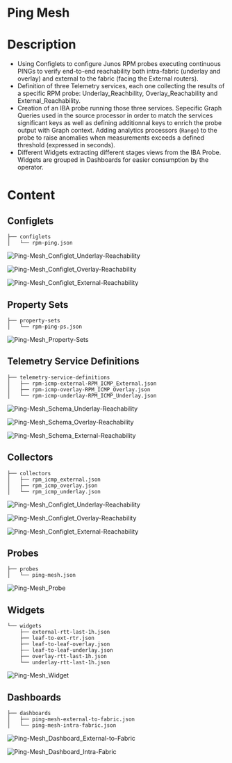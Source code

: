 # Ping Mesh

# Description
- Using Configlets to configure Junos RPM probes executing continuous PINGs to verify end-to-end reachability both intra-fabric (underlay and overlay) and external to the fabric (facing the External routers).
- Definition of three Telemetry services, each one collecting the results of a specific RPM probe: Underlay_Reachbility, Overlay_Reachability and External_Reachability.
- Creation of an IBA probe running those three services. Sepecific Graph Queries used in the source processor in order to match the services significant keys as well as defining additionnal keys to enrich the probe output with Graph context. Adding analytics processors (`Range`) to the probe to raise anomalies when measurements exceeds a defined threshold (expressed in seconds).
-  Different Widgets extracting different stages views from the IBA Probe. Widgets are grouped in Dashboards for easier consumption by the operator. 

# Content

## Configlets

```
├── configlets
│   └── rpm-ping.json
```
![Ping-Mesh_Configlet_Underlay-Reachability](images/Ping-Mesh_Configlet_Underlay-Reachability.png)

![Ping-Mesh_Configlet_Overlay-Reachability](images/Ping-Mesh_Configlet_Overlay-Reachability.png)

![Ping-Mesh_Configlet_External-Reachability](images/Ping-Mesh_Configlet_External-Reachability.png)

## Property Sets

```
├── property-sets
│   └── rpm-ping-ps.json
```

![Ping-Mesh_Property-Sets](images/Ping-Mesh_Property-Sets.png)

## Telemetry Service Definitions 
```
├── telemetry-service-definitions
│   ├── rpm-icmp-external-RPM_ICMP_External.json
│   ├── rpm-icmp-overlay-RPM_ICMP_Overlay.json
│   └── rpm-icmp-underlay-RPM_ICMP_Underlay.json
```

![Ping-Mesh_Schema_Underlay-Reachability](images/Ping-Mesh_Schema_Underlay-Reachability.png)

![Ping-Mesh_Schema_Overlay-Reachability](images/Ping-Mesh_Schema_Overlay-Reachability.png)

![Ping-Mesh_Schema_External-Reachability](images/Ping-Mesh_Schema_External-Reachability.png)

## Collectors
```
├── collectors
│   ├── rpm_icmp_external.json
│   ├── rpm_icmp_overlay.json
│   └── rpm_icmp_underlay.json
```

![Ping-Mesh_Configlet_Underlay-Reachability](images/Ping-Mesh_Configlet_Underlay-Reachability.png)

![Ping-Mesh_Configlet_Overlay-Reachability](images/Ping-Mesh_Configlet_Overlay-Reachability.png)

![Ping-Mesh_Configlet_External-Reachability](images/Ping-Mesh_Configlet_External-Reachability.png)

## Probes
```
├── probes
│   └── ping-mesh.json
```

![Ping-Mesh_Probe](images/Ping-Mesh_Probe.png)

## Widgets
```
└── widgets
    ├── external-rtt-last-1h.json
    ├── leaf-to-ext-rtr.json
    ├── leaf-to-leaf-overlay.json
    ├── leaf-to-leaf-underlay.json
    ├── overlay-rtt-last-1h.json
    └── underlay-rtt-last-1h.json
```

![Ping-Mesh_Widget](images/Ping-Mesh_Widget.png)

## Dashboards

```
├── dashboards
│   ├── ping-mesh-external-to-fabric.json
│   └── ping-mesh-intra-fabric.json
```

![Ping-Mesh_Dashboard_External-to-Fabric](images/Ping-Mesh_Dashboard_External-to-Fabric.png)

![Ping-Mesh_Dashboard_Intra-Fabric](images/Ping-Mesh_Dashboard_Intra-Fabric.png)